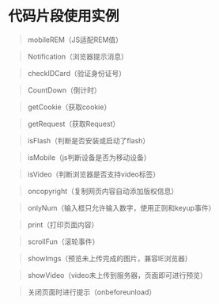 # 代码片段使用实例
> mobileREM（JS适配REM值）

> Notification（浏览器提示消息）

> checkIDCard（验证身份证号）

> CountDown（倒计时）

> getCookie（获取cookie）

> getRequest（获取Request）

> isFlash（判断是否安装或启动了flash）

> isMobile（js判断设备是否为移动设备）

> isVideo（判断浏览器是否支持video标签）

> oncopyright（复制网页内容自动添加版权信息）

> onlyNum（输入框只允许输入数字，使用正则和keyup事件）

> print（打印页面内容）

> scrollFun（滚轮事件）

> showImgs（预览未上传完成的图片，兼容IE浏览器）

> showVideo（video未上传到服务器，页面即可进行预览）

> 关闭页面时进行提示（onbeforeunload）


